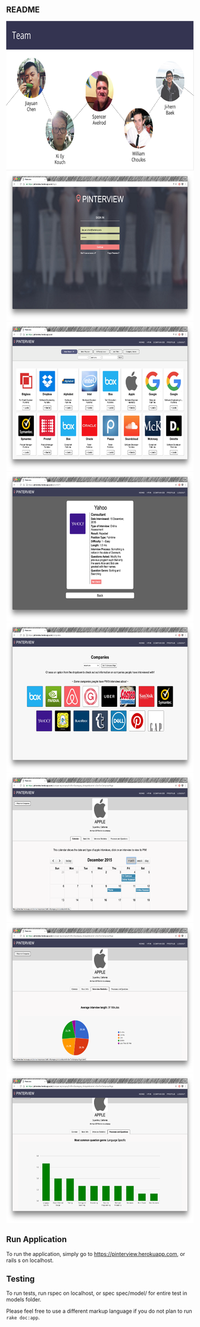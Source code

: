 ## README
<img src="readme_screenshot/1.png" height="400" alt="Screenshot"/>
<img src="readme_screenshot/2.png" height="400" alt="Screenshot"/>
<img src="readme_screenshot/3.png" height="400" alt="Screenshot"/>
<img src="readme_screenshot/4.png" height="400" alt="Screenshot"/>
<img src="readme_screenshot/5.png" height="400" alt="Screenshot"/>
<img src="readme_screenshot/6.png" height="400" alt="Screenshot"/>
<img src="readme_screenshot/7.png" height="400" alt="Screenshot"/>
<img src="readme_screenshot/8.png" height="400" alt="Screenshot"/>


## Run Application
To run the application, simply go to https://pinterview.herokuapp.com, or rails s on localhost.


## Testing
To run tests, run rspec on localhost, or spec spec/model/ for entire test in models folder.

Please feel free to use a different markup language if you do not plan to run `rake doc:app`.